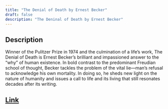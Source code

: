 ```yaml
---
title: "The Denial of Death by Ernest Becker"
draft: false
description: "The Deninal of Death by Ernest Becker"
---
```


## Description

Winner of the Pulitzer Prize in 1974 and the culmination of a life’s work, The Denial of Death is Ernest Becker’s brilliant and impassioned answer to the “why” of human existence. In bold contrast to the predominant Freudian school of thought, Becker tackles the problem of the vital lie—man’s refusal to acknowledge his own mortality. In doing so, he sheds new light on the nature of humanity and issues a call to life and its living that still resonates decades after its writing.

## [Link](https://www.amazon.com/Denial-Death-Ernest-Becker/dp/0684832402)
